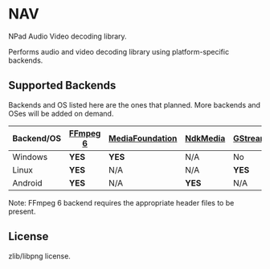 NAV
=====

NPad Audio Video decoding library.

Performs audio and video decoding library using platform-specific backends.

Supported Backends
-----

Backends and OS listed here are the ones that planned. More backends and OSes will be added on demand.

| Backend/OS | [FFmpeg 6] | [MediaFoundation] | [NdkMedia] | [GStreamer] | [libVLC] |
|------------|------------|-------------------|------------|-------------|----------|
| Windows    | **YES**    | **YES**           | N/A        | No          | No       |
| Linux      | **YES**    | N/A               | N/A        | **YES**     | Planned  |
| Android    | **YES**    | N/A               | **YES**    | N/A         | No       |

Note: FFmpeg 6 backend requires the appropriate header files to be present.

[FFmpeg 6]: https://ffmpeg.org/
[MediaFoundation]: https://learn.microsoft.com/en-us/windows/win32/medfound/microsoft-media-foundation-sdk
[NdkMedia]: https://developer.android.com/ndk/reference/group/media
[GStreamer]: https://gstreamer.freedesktop.org/documentation/libs.html
[libVLC]: https://www.videolan.org/vlc/libvlc.html

License
-----

zlib/libpng license.
